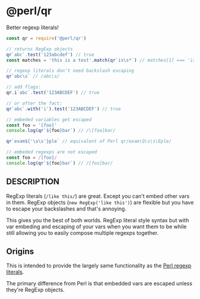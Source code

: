 # @perl/qr

Better regexp literals!

```js
const qr = require('@perl/qr')

// returns RegExp objects
qr`abc`.test('123abcdef') // true
const matches = 'this is a test'.match(qr`is\s*`) // matches[1] === 'is '

// regexp literals don't need backslash escaping
qr`abc\s` // /abc\s/

// add flags:
qr.i`abc`.test('123ABCDEF') // true

// or after the fact:
qr`abc`.with('i').test('123ABCDEF') // true

// embeded variables get escaped
const foo = '[foo]'
console.log(qr`${foo}bar`) // /\[foo]bar/

qr`exam${'\s\s'}ple` // equivalent of Perl qr/exam\Q\s\s\Eple/

// embeded regexps are not escaped
const foo = /[foo]/
console.log(qr`${foo}bar`) // /[foo]bar/

```

## DESCRIPTION

RegExp literals (`/like this/`) are great.  Except you can't embed other
vars in them.  RegExp objects (`new RegExp('like this')`) are flexible but
you have to escape your backslashes and that's annoying.

This gives you the best of both worlds.  RegExp literal style syntax but
with var embeding and escaping of your vars when you want them to be while
still allowing you to easily compose multiple regexps together.

## Origins

This is intended to provide the largely same functionality as the
[Perl regexp literals](https://perldoc.perl.org/perlop.html#Regexp-Quote-Like-Operators).

The primary difference from Perl is that embedded vars are escaped unless they're
RegExp objects.
